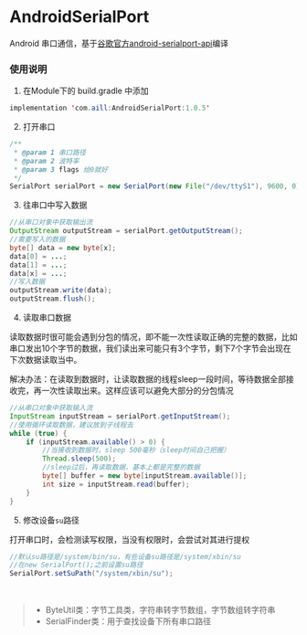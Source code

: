 # AndroidSerialPort
Android 串口通信，基于[谷歌官方android-serialport-api](https://github.com/cepr/android-serialport-api)编译


### 使用说明

1. 在Module下的 build.gradle 中添加
```java
implementation 'com.aill:AndroidSerialPort:1.0.5'
```
2. 打开串口
```java
/**
 * @param 1 串口路径
 * @param 2 波特率
 * @param 3 flags 给0就好
 */
SerialPort serialPort = new SerialPort(new File("/dev/ttyS1"), 9600, 0);
```
3. 往串口中写入数据
```java
//从串口对象中获取输出流
OutputStream outputStream = serialPort.getOutputStream();
//需要写入的数据
byte[] data = new byte[x];
data[0] = ...;
data[1] = ...;
data[x] = ...;
//写入数据
outputStream.write(data);
outputStream.flush();
```
4. 读取串口数据

读取数据时很可能会遇到分包的情况，即不能一次性读取正确的完整的数据，比如串口发出10个字节的数据，我们读出来可能只有3个字节，剩下7个字节会出现在下次数据读取当中。

解决办法：在读取到数据时，让读取数据的线程sleep一段时间，等待数据全部接收完，再一次性读取出来。这样应该可以避免大部分的分包情况
```java
//从串口对象中获取输入流
InputStream inputStream = serialPort.getInputStream();
//使用循环读取数据，建议放到子线程去
while (true) {
    if (inputStream.available() > 0) {
        //当接收到数据时，sleep 500毫秒（sleep时间自己把握）
        Thread.sleep(500);
        //sleep过后，再读取数据，基本上都是完整的数据
        byte[] buffer = new byte[inputStream.available()];
        int size = inputStream.read(buffer);
    }
}
```
5. 修改设备```su```路径

打开串口时，会检测读写权限，当没有权限时，会尝试对其进行提权
```java
//默认su路径是/system/bin/su，有些设备su路径是/system/xbin/su
//在new SerialPort();之前设置su路径
SerialPort.setSuPath("/system/xbin/su");
```

<br>

>- ByteUtil类：字节工具类，字符串转字节数组，字节数组转字符串
>- SerialFinder类：用于查找设备下所有串口路径